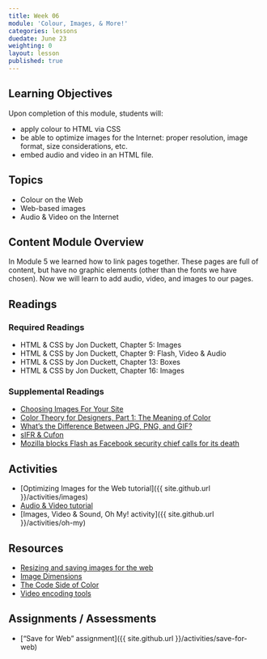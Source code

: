 ```yaml
---
title: Week 06
module: 'Colour, Images, & More!'
categories: lessons
duedate: June 23
weighting: 0
layout: lesson
published: true
---
```


## Learning Objectives

Upon completion of this module, students will:

- apply colour to HTML via CSS
- be able to optimize images for the Internet: proper resolution, image format, size considerations, etc.
- embed audio and video in an HTML file.

## Topics

- Colour on the Web
- Web-based images
- Audio & Video on the Internet

## Content Module Overview

In Module 5 we learned how to link pages together. These pages are full of content, but have no graphic elements (other than the fonts we have chosen). Now we will learn to add audio, video, and images to our pages.

## Readings

### Required Readings

- HTML & CSS by Jon Duckett, Chapter 5: Images
- HTML & CSS by Jon Duckett, Chapter 9: Flash, Video & Audio
- HTML & CSS by Jon Duckett, Chapter 13: Boxes
- HTML & CSS by Jon Duckett, Chapter 16: Images

### Supplemental Readings

- [Choosing Images For Your Site](http://htmlandcssbook.com/extras/choosing-images-for-your-site/)
- [Color Theory for Designers, Part 1: The Meaning of Color](http://www.smashingmagazine.com/2010/01/28/color-theory-for-designers-part-1-the-meaning-of-color/)
- [What’s the Difference Between JPG, PNG, and GIF?](http://gizmodo.com/5656669/whats-the-difference-between-jpg-png-and-gif)
- [sIFR & Cufon](http://htmlandcssbook.com/extras/sifr-and-cufon/)
- [Mozilla blocks Flash as Facebook security chief calls for its death](http://www.theverge.com/2015/7/14/8957177/mozilla-blocks-flash-as-facebook-security-chief-calls-for-its-death)

## Activities

- [Optimizing Images for the Web tutorial]({{ site.github.url }}/activities/images)
- [Audio & Video tutorial]({{site.github.url}}/activities/audio-video)
- [Images, Video & Sound, Oh My! activity]({{ site.github.url }}/activities/oh-my)

## Resources

- [Resizing and saving images for the web](http://htmlandcssbook.com/extras/resizing-and-saving-images-for-the-web/)
- [Image Dimensions](http://htmlandcssbook.com/extras/image-dimensions/)
- [The Code Side of Color](http://www.smashingmagazine.com/2012/10/04/the-code-side-of-color/)
- [Video encoding tools](http://htmlandcssbook.com/extras/encoding-videos-for-the-web/)


## Assignments / Assessments

- [“Save for Web” assignment]({{ site.github.url }}/activities/save-for-web)
